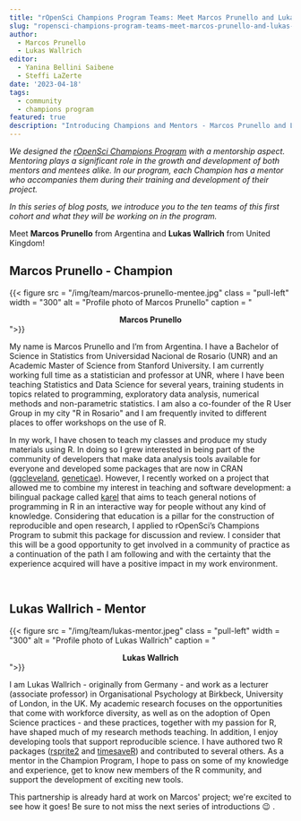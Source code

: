 ```yaml
---
title: "rOpenSci Champions Program Teams: Meet Marcos Prunello and Lukas Wallrich"
slug: "ropensci-champions-program-teams-meet-marcos-prunello-and-lukas-wallrich"
author:
  - Marcos Prunello
  - Lukas Wallrich
editor:
  - Yanina Bellini Saibene
  - Steffi LaZerte  
date: '2023-04-18'
tags:
  - community
  - champions program
featured: true
description: "Introducing Champions and Mentors - Marcos Prunello and Lukas Wallrich"
---
```


*We designed the [rOpenSci Champions Program](/champions/) with a mentorship aspect. Mentoring plays a significant role in the growth and development of both mentors and mentees alike. In our program, each Champion has a mentor who accompanies them during their training and development of their project.*

*In this series of blog posts, we introduce you to the ten teams of this first cohort and what they will be working on in the program.*

Meet **Marcos Prunello** from Argentina and **Lukas Wallrich** from United Kingdom!


## Marcos Prunello - Champion

{{< figure src = "/img/team/marcos-prunello-mentee.jpg" class = "pull-left" width = "300" alt = "Profile photo of Marcos Prunello" caption = "<center><strong>Marcos Prunello</strong></center>">}}

My name is Marcos Prunello and I’m from Argentina. I have a Bachelor of Science in Statistics from Universidad Nacional de Rosario (UNR) and an Academic Master of Science from Stanford University. I am currently working full time as a statistician and professor at UNR, where I have been teaching Statistics and Data Science for several years, training students in topics related to programming, exploratory data analysis, numerical methods and non-parametric statistics.  I am also a co-founder of the R User Group in my city "R in Rosario" and I am frequently invited to different places to offer workshops on the use of R. 

In my work, I have chosen to teach my classes and produce my study materials using R. In doing so I grew interested in being part of the community of developers that make data analysis tools available for everyone and developed some packages that are now in CRAN ([ggcleveland](https://mpru.github.io/ggcleveland/), [geneticae](https://jangelini.github.io/geneticae/)). However, I recently worked on a project that allowed me to combine my interest in teaching and software development: a bilingual package called [karel](https://mpru.github.io/karel/) that aims to teach general notions of programming in R in an interactive way for people without any kind of knowledge. Considering that education is a pillar for the construction of reproducible and open research, I applied to rOpenSci’s Champions Program to submit this package for discussion and review. I consider that this will be a good opportunity to get involved in a community of practice as a continuation of the path I am following and with the certainty that the experience acquired will have a positive impact in my work environment.

</br>

## Lukas Wallrich - Mentor

{{< figure src = "/img/team/lukas-mentor.jpeg" class = "pull-left" width = "300" alt = "Profile photo of Lukas Wallrich" caption = "<center><strong>Lukas Wallrich</strong></center>">}}

I am Lukas Wallrich - originally from Germany - and work as a lecturer (associate professor) in Organisational Psychology at Birkbeck, University of London, in the UK. My academic research focuses on the opportunities that come with workforce diversity, as well as on the adoption of Open Science practices - and these practices, together with my passion for R, have shaped much of my research methods teaching. In addition, I enjoy developing tools that support reproducible science. I have authored two R packages ([rsprite2](https://lukaswallrich.github.io/rsprite2/) and [timesaveR](https://lukaswallrich.github.io/timesaveR/)) and contributed to several others. As a mentor in the Champion Program, I hope to pass on some of my knowledge and experience, get to know new members of the R community, and support the development of exciting new tools.

This partnership is already hard at work on Marcos' project; we're excited to see how it goes!  Be sure to not miss the next series of introductions 😉 .
